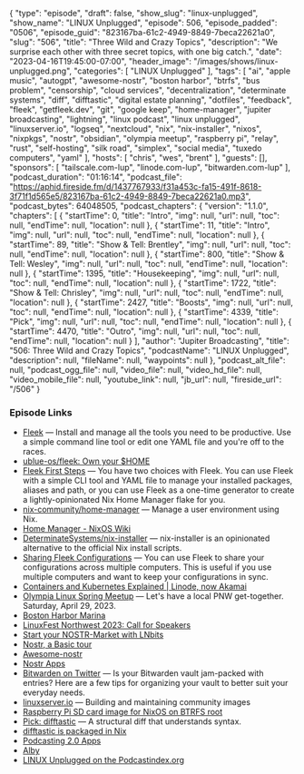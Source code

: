 {
  "type": "episode",
  "draft": false,
  "show_slug": "linux-unplugged",
  "show_name": "LINUX Unplugged",
  "episode": 506,
  "episode_padded": "0506",
  "episode_guid": "823167ba-61c2-4949-8849-7beca22621a0",
  "slug": "506",
  "title": "Three Wild and Crazy Topics",
  "description": "We surprise each other with three secret topics, with one big catch.",
  "date": "2023-04-16T19:45:00-07:00",
  "header_image": "/images/shows/linux-unplugged.png",
  "categories": [
    "LINUX Unplugged"
  ],
  "tags": [
    "ai",
    "apple music",
    "autogpt",
    "awesome-nostr",
    "boston harbor",
    "btrfs",
    "bus problem",
    "censorship",
    "cloud services",
    "decentralization",
    "determinate systems",
    "diff",
    "difftastic",
    "digital estate planning",
    "dotfiles",
    "feedback",
    "fleek",
    "getfleek.dev",
    "git",
    "google keep",
    "home-manager",
    "jupiter broadcasting",
    "lightning",
    "linux podcast",
    "linux unplugged",
    "linuxserver.io",
    "logseq",
    "nextcloud",
    "nix",
    "nix-installer",
    "nixos",
    "nixpkgs",
    "nostr",
    "obsidian",
    "olympia meetup",
    "raspberry pi",
    "relay",
    "rust",
    "self-hosting",
    "silk road",
    "simplex",
    "social media",
    "tuxedo computers",
    "yaml"
  ],
  "hosts": [
    "chris",
    "wes",
    "brent"
  ],
  "guests": [],
  "sponsors": [
    "tailscale.com-lup",
    "linode.com-lup",
    "bitwarden.com-lup"
  ],
  "podcast_duration": "01:16:14",
  "podcast_file": "https://aphid.fireside.fm/d/1437767933/f31a453c-fa15-491f-8618-3f71f1d565e5/823167ba-61c2-4949-8849-7beca22621a0.mp3",
  "podcast_bytes": 64048505,
  "podcast_chapters": {
    "version": "1.1.0",
    "chapters": [
      {
        "startTime": 0,
        "title": "Intro",
        "img": null,
        "url": null,
        "toc": null,
        "endTime": null,
        "location": null
      },
      {
        "startTime": 11,
        "title": "Intro",
        "img": null,
        "url": null,
        "toc": null,
        "endTime": null,
        "location": null
      },
      {
        "startTime": 89,
        "title": "Show & Tell: Brentley",
        "img": null,
        "url": null,
        "toc": null,
        "endTime": null,
        "location": null
      },
      {
        "startTime": 800,
        "title": "Show & Tell: Wesley",
        "img": null,
        "url": null,
        "toc": null,
        "endTime": null,
        "location": null
      },
      {
        "startTime": 1395,
        "title": "Housekeeping",
        "img": null,
        "url": null,
        "toc": null,
        "endTime": null,
        "location": null
      },
      {
        "startTime": 1722,
        "title": "Show & Tell: Chrisley",
        "img": null,
        "url": null,
        "toc": null,
        "endTime": null,
        "location": null
      },
      {
        "startTime": 2427,
        "title": "Boosts",
        "img": null,
        "url": null,
        "toc": null,
        "endTime": null,
        "location": null
      },
      {
        "startTime": 4339,
        "title": "Pick",
        "img": null,
        "url": null,
        "toc": null,
        "endTime": null,
        "location": null
      },
      {
        "startTime": 4470,
        "title": "Outro",
        "img": null,
        "url": null,
        "toc": null,
        "endTime": null,
        "location": null
      }
    ],
    "author": "Jupiter Broadcasting",
    "title": "506: Three Wild and Crazy Topics",
    "podcastName": "LINUX Unplugged",
    "description": null,
    "fileName": null,
    "waypoints": null
  },
  "podcast_alt_file": null,
  "podcast_ogg_file": null,
  "video_file": null,
  "video_hd_file": null,
  "video_mobile_file": null,
  "youtube_link": null,
  "jb_url": null,
  "fireside_url": "/506"
}


### Episode Links

  * [Fleek](https://getfleek.dev/ "Fleek") — Install and manage all the tools you need to be productive. Use a simple command line tool or edit one YAML file and you're off to the races.
  * [ublue-os/fleek: Own your $HOME](https://github.com/ublue-os/fleek/tree/main "ublue-os/fleek: Own your $HOME")
  * [Fleek First Steps](https://getfleek.dev/docs/firststeps "Fleek First Steps") — You have two choices with Fleek. You can use Fleek with a simple CLI tool and YAML file to manage your installed packages, aliases and path, or you can use Fleek as a one-time generator to create a lightly-opinionated Nix Home Manager flake for you.
  * [nix-community/home-manager](https://github.com/nix-community/home-manager "nix-community/home-manager") — Manage a user environment using Nix.
  * [Home Manager - NixOS Wiki](https://nixos.wiki/wiki/Home_Manager "Home Manager - NixOS Wiki")
  * [DeterminateSystems/nix-installer](https://github.com/DeterminateSystems/nix-installer "DeterminateSystems/nix-installer") — nix-installer is an opinionated alternative to the official Nix install scripts.
  * [Sharing Fleek Configurations](https://getfleek.dev/docs/multiple "Sharing Fleek Configurations") — You can use Fleek to share your configurations across multiple computers. This is useful if you use multiple computers and want to keep your configurations in sync.
  * [Containers and Kubernetes Explained | Linode, now Akamai](https://www.linode.com/content/non-tech-explanation-of-containers-and-kubernetes "Containers and Kubernetes Explained | Linode, now Akamai")
  * [Olympia Linux Spring Meetup](https://www.meetup.com/jupiterbroadcasting/events/292645094/ "Olympia Linux Spring Meetup") — Let's have a local PNW get-together. Saturday, April 29, 2023.
  * [Boston Harbor Marina](https://www.bostonharbormarina.com/ "Boston Harbor Marina")
  * [LinuxFest Northwest 2023: Call for Speakers](https://sessionize.com/lfnw2023/ "LinuxFest Northwest 2023: Call for Speakers")
  * [Start your NOSTR-Market with LNbits](https://darthcoin.substack.com/p/lnbits-nostr-market "Start your NOSTR-Market with LNbits")
  * [Nostr, a Basic tour](https://github.com/rajarshimaitra/rust-nostr/blob/main/VISION.md "Nostr, a Basic tour")
  * [Awesome-nostr](https://github.com/aljazceru/awesome-nostr "Awesome-nostr")
  * [Nostr Apps](https://www.nostrapps.com/ "Nostr Apps")
  * [Bitwarden on Twitter](https://twitter.com/Bitwarden/status/1645835099340931081 "Bitwarden on Twitter") — Is your Bitwarden vault jam-packed with entries? Here are a few tips for organizing your vault to better suit your everyday needs.
  * [linuxserver.io](http://linuxserver.io/ "linuxserver.io") — Building and maintaining community images
  * [Raspberry Pi SD card image for NixOS on BTRFS root](https://github.com/n8henrie/nixos-btrfs-pi "Raspberry Pi SD card image for NixOS on BTRFS root")
  * [Pick: difftastic](https://github.com/Wilfred/difftastic "Pick: difftastic") — A structural diff that understands syntax.
  * [difftastic is packaged in Nix](https://search.nixos.org/packages?channel=unstable&show=difftastic&from=0&size=50&sort=relevance&type=packages&query=difftastic "difftastic is packaged in Nix")
  * [Podcasting 2.0 Apps](https://podcastindex.org/apps?appTypes=app&elements=Value "Podcasting 2.0 Apps")
  * [Alby](https://getalby.com/ "Alby")
  * [LINUX Unplugged on the Podcastindex.org](https://podcastindex.org/podcast/575694 "LINUX Unplugged on the Podcastindex.org")


